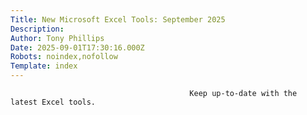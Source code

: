 ```yaml
---
Title: New Microsoft Excel Tools: September 2025
Description: 
Author: Tony Phillips
Date: 2025-09-01T17:30:16.000Z
Robots: noindex,nofollow
Template: index
---
```


                                            Keep up-to-date with the latest Excel tools.
                                        